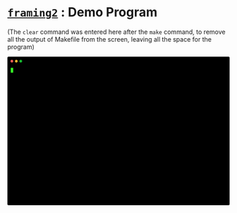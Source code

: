 # [`framing2`](src) : Demo Program
(The `clear` command was entered here after the `make` command, to remove all the output of Makefile from the screen, leaving all the space for the program)

![Demo](../_demos/framing2.svg)